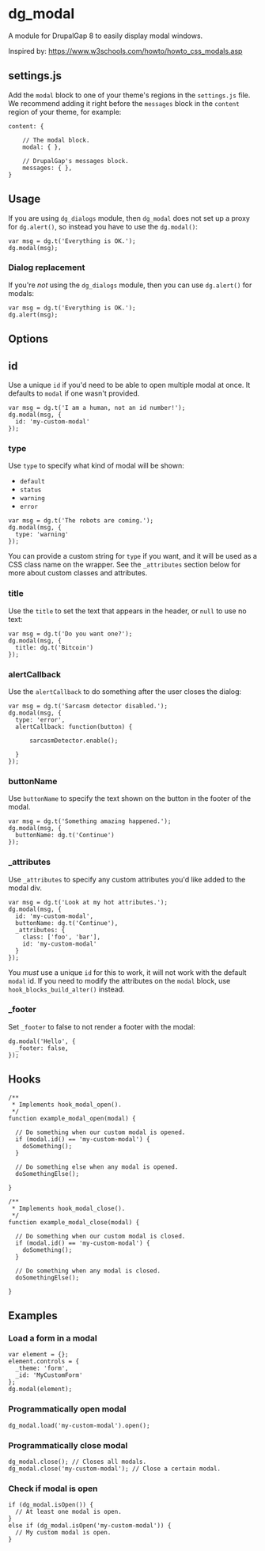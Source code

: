 # dg_modal

A module for DrupalGap 8 to easily display modal windows.

Inspired by: https://www.w3schools.com/howto/howto_css_modals.asp


## settings.js

Add the `modal` block to one of your theme's regions in the `settings.js` file. We recommend adding it right before
the `messages` block in the `content` region of your theme, for example:

```
content: {

    // The modal block.
    modal: { },

    // DrupalGap's messages block.
    messages: { },
}
```

## Usage

If you are using `dg_dialogs` module, then `dg_modal` does not set up a proxy for `dg.alert()`, so instead you have to
use the `dg.modal()`:

```
var msg = dg.t('Everything is OK.'); 
dg.modal(msg);
```

### Dialog replacement

If you're *not* using the `dg_dialogs` module, then you can use `dg.alert()` for modals:

```
var msg = dg.t('Everything is OK.'); 
dg.alert(msg);
```

## Options

## id

Use a unique `id` if you'd need to be able to open multiple modal at once. It defaults to `modal` if one wasn't
provided.

```
var msg = dg.t('I am a human, not an id number!');
dg.modal(msg, {
  id: 'my-custom-modal'
});
```

### type

Use `type` to specify what kind of modal will be shown:

- `default`
- `status`
- `warning`
- `error`

```
var msg = dg.t('The robots are coming.'); 
dg.modal(msg, {
  type: 'warning'
});
```

You can provide a custom string for `type` if you want, and it will be used as a CSS class name on the wrapper. See the
 `_attributes` section below for more about custom classes and attributes.

### title

Use the `title` to set the text that appears in the header, or `null` to use no text:

```
var msg = dg.t('Do you want one?'); 
dg.modal(msg, {
  title: dg.t('Bitcoin')
});
```

### alertCallback

Use the `alertCallback` to do something after the user closes the dialog:

```
var msg = dg.t('Sarcasm detector disabled.');
dg.modal(msg, {
  type: 'error',
  alertCallback: function(button) {
  
      sarcasmDetector.enable();
  
  }
});
```

### buttonName

Use `buttonName` to specify the text shown on the button in the footer of the modal.

```
var msg = dg.t('Something amazing happened.');
dg.modal(msg, {
  buttonName: dg.t('Continue')
});
```

### _attributes

Use `_attributes` to specify any custom attributes you'd like added to the modal div.

```
var msg = dg.t('Look at my hot attributes.');
dg.modal(msg, {
  id: 'my-custom-modal',
  buttonName: dg.t('Continue'),
  _attributes: {
    class: ['foo', 'bar'],
    id: 'my-custom-modal'
  }
});
```

You *must* use a unique `id` for this to work, it will not work with the default `modal` id. If you need to modify the
attributes on the `modal` block, use `hook_blocks_build_alter()` instead.

### _footer

Set `_footer` to false to not render a footer with the modal:

```
dg.modal('Hello', {
  _footer: false,
});
```

## Hooks

```
/**
 * Implements hook_modal_open().
 */
function example_modal_open(modal) {

  // Do something when our custom modal is opened.
  if (modal.id() == 'my-custom-modal') {
    doSomething();
  }

  // Do something else when any modal is opened.
  doSomethingElse();

}

/**
 * Implements hook_modal_close().
 */
function example_modal_close(modal) {

  // Do something when our custom modal is closed.
  if (modal.id() == 'my-custom-modal') {
    doSomething();
  }

  // Do something when any modal is closed.
  doSomethingElse();

}
```

## Examples

### Load a form in a modal

```
var element = {};
element.controls = {
  _theme: 'form',
  _id: 'MyCustomForm'
};
dg.modal(element);
```

### Programmatically open modal

```
dg_modal.load('my-custom-modal').open();
```

### Programmatically close modal

```
dg_modal.close(); // Closes all modals.
dg_modal.close('my-custom-modal'); // Close a certain modal.
```

### Check if modal is open

```
if (dg_modal.isOpen()) {
  // At least one modal is open.
}
else if (dg_modal.isOpen('my-custom-modal')) {
  // My custom modal is open.
}
```
